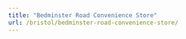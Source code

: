 ```yaml
---
title: "Bedminster Road Convenience Store"
url: /bristol/bedminster-road-convenience-store/
---
```

